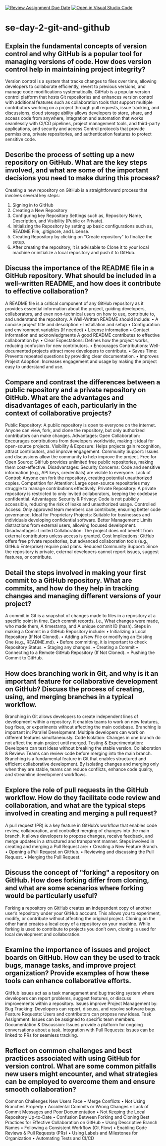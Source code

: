 [![Review Assignment Due Date](https://classroom.github.com/assets/deadline-readme-button-22041afd0340ce965d47ae6ef1cefeee28c7c493a6346c4f15d667ab976d596c.svg)](https://classroom.github.com/a/8wgCKhpZ)
[![Open in Visual Studio Code](https://classroom.github.com/assets/open-in-vscode-2e0aaae1b6195c2367325f4f02e2d04e9abb55f0b24a779b69b11b9e10269abc.svg)](https://classroom.github.com/online_ide?assignment_repo_id=18410625&assignment_repo_type=AssignmentRepo)
# se-day-2-git-and-github
## Explain the fundamental concepts of version control and why GitHub is a popular tool for managing versions of code. How does version control help in maintaining project integrity?
Version control is a system that tracks changes to files over time, allowing developers to collaborate efficiently, revert to previous versions, and manage code modifications systematically.
GitHub is a popular version control platform that hosts Git repositories and enhances version control with additional features such as collaboration tools that support multiple contributors working on a project through pull requests, issue tracking, and discussions, cloud storage ability allows developers to store, share, and access code from anywhere,  integration and automation that works seamlessly with CI/CD pipelines, project management tools, and third-party applications, and security and access Control protocols that provide permissions, private repositories, and authentication features to protect sensitive code.

## Describe the process of setting up a new repository on GitHub. What are the key steps involved, and what are some of the important decisions you need to make during this process?
Creating a new repository on GitHub is a straightforward process that involves several key steps:
1.	Signing in to GitHub
2.	Creating a New Repository
3.	Configuring key Repository Settings such as, Repository Name, Description, and Visibility (Public or Private).
4.	Initializing the Repository by setting up basic configurations such as, README File, .gitignore, and License.
5.	Creating Repository by clicking on "Create repository" to finalize the setup.
6.	After creating the repository, it is advisable to Clone it to your local machine or initialize a local repository and push it to GitHub.

## Discuss the importance of the README file in a GitHub repository. What should be included in a well-written README, and how does it contribute to effective collaboration?
A README file is a critical component of any GitHub repository as it provides essential information about the project, guiding developers, collaborators, and even non-technical users on how to use, contribute to, and understand the repository.
A Well-Written README should include: 
•	A concise project title and description
•	Installation and setup 
•	Configuration and environment variables (If needed)
•	License information
•	Contact information and acknowledgments
A good README contributes to effective collaboration by:
•	Clear Expectations: Defines how the project works, reducing confusion for new contributors.
•	Encourages Contributions: Well-documented projects attract more developers to contribute.
•	Saves Time: Prevents repeated questions by providing clear documentation.
•	Improves Project Adoption: Increases engagement and usage by making the project easy to understand and use.

## Compare and contrast the differences between a public repository and a private repository on GitHub. What are the advantages and disadvantages of each, particularly in the context of collaborative projects?
Public Repository: A public repository is open to everyone on the internet. Anyone can view, fork, and clone the repository, but only authorized contributors can make changes.
Advantages:
Open Collaboration: Encourages contributions from developers worldwide, making it ideal for open-source projects.
Visibility & Exposure: Helps projects gain recognition, attract contributors, and improve engagement.
Community Support: Issues and discussions allow the community to help improve the project.
Free for Open Source: GitHub provides unlimited free public repositories, making them cost-effective.
Disadvantages:
Security Concerns: Code and sensitive information (e.g., API keys, credentials) are visible to everyone.
Lack of Control: Anyone can fork the repository, creating potential unauthorized copies.
Competition for Attention: Large open-source repositories may struggle to manage contributions effectively.
Private Repository: A private repository is restricted to only invited collaborators, keeping the codebase confidential.
Advantages:
Security & Privacy: Code is not publicly accessible, reducing the risk of leaks and unauthorized usage.
Controlled Access: Only approved team members can contribute, ensuring better code governance.
Ideal for Proprietary Projects: Suitable for businesses and individuals developing confidential software.
Better Management: Limits distractions from external users, allowing focused development.
Disadvantages:
Limited Collaboration: The project does not benefit from external contributors unless access is granted.
Cost Implications: GitHub offers free private repositories, but advanced collaboration tools (e.g., GitHub Enterprise) require paid plans.
Reduced Community Support: Since the repository is private, external developers cannot report issues, suggest features, or contribute.

## Detail the steps involved in making your first commit to a GitHub repository. What are commits, and how do they help in tracking changes and managing different versions of your project?
A commit in Git is a snapshot of changes made to files in a repository at a specific point in time. Each commit records, i.e., What changes were made, who made them, A timestamp, and A unique commit ID (hash).
Steps in making a Commit in a GitHub Repository include:
•	Initializing a Local Repository (If Not Cloned).
•	Adding a New File or modifying an Existing One (e.g., README.md).
•	Before committing, it is important to check Repository Status.
•	Staging any changes.
•	Creating a Commit
•	Connecting to a Remote GitHub Repository (If Not Cloned).
•	Pushing the Commit to GitHub.

## How does branching work in Git, and why is it an important feature for collaborative development on GitHub? Discuss the process of creating, using, and merging branches in a typical workflow.
Branching in Git allows developers to create independent lines of development within a repository. It enables teams to work on new features, bug fixes, or experiments without affecting the main codebase.
Branching is important in:
Parallel Development: Multiple developers can work on different features simultaneously.
Code Isolation: Changes in one branch do not affect the main project until merged.
Testing & Experimentation: Developers can test ideas without breaking the stable version. Collaboration & Review: Teams can review code before merging into the main branch.
Branching is a fundamental feature in Git that enables structured and efficient collaborative development. By isolating changes and merging only when they are stable, teams can reduce conflicts, enhance code quality, and streamline development workflows.

## Explore the role of pull requests in the GitHub workflow. How do they facilitate code review and collaboration, and what are the typical steps involved in creating and merging a pull request?
A pull request (PR) is a key feature in GitHub’s workflow that enables code review, collaboration, and controlled merging of changes into the main branch. It allows developers to propose changes, receive feedback, and merge updates in a structured and transparent manner.
Steps involved in creating and merging a Pull Request are:
•	Creating a New Feature Branch.
•	Opening a Pull Request on GitHub.
•	Reviewing and discussing the Pull Request.
•	Merging the Pull Request.

## Discuss the concept of "forking" a repository on GitHub. How does forking differ from cloning, and what are some scenarios where forking would be particularly useful?
Forking a repository on GitHub creates an independent copy of another user’s repository under your GitHub account. This allows you to experiment, modify, or contribute without affecting the original project.
Cloning on the other hand creates a local copy of a repository on your machine.
While forking is used to contribute to projects you don’t own, cloning is used for local development and collaboration.

## Examine the importance of issues and project boards on GitHub. How can they be used to track bugs, manage tasks, and improve project organization? Provide examples of how these tools can enhance collaborative efforts.
GitHub Issues act as a task management and bug tracking system where developers can report problems, suggest features, or discuss improvements within a repository.
Issues improve Project Management by:
Bug Tracking: Developers can report, discuss, and resolve software bugs.
Feature Requests: Users and contributors can propose new ideas.
Task Assignment: Issues can be assigned to specific team members.
Documentation & Discussion: Issues provide a platform for ongoing conversations about a task.
Integration with Pull Requests: Issues can be linked to PRs for seamless tracking.

## Reflect on common challenges and best practices associated with using GitHub for version control. What are some common pitfalls new users might encounter, and what strategies can be employed to overcome them and ensure smooth collaboration?
Common Challenges New Users Face
•	Merge Conflicts
•	Not Using Branches Properly
•	Accidental Commits or Wrong Changes
•	Lack of Commit Messages and Poor Documentation
•	Not Keeping the Local Repository Up-to-Date
•	Confusion Between Forking and Cloning
Best Practices for Effective Collaboration on GitHub
•	Using Descriptive Branch Names
•	Following a Consistent Workflow (Git Flow)
•	Enabling Code Reviews & Pull Requests (PRs)
•	Using Labels and Milestones for Organization
•	Automating Tests and CI/CD

